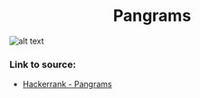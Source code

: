 <h1 align="center">Pangrams</h1>

![alt text](https://images2.imgbox.com/95/76/SgiV8j1l_o.png?raw=true)

### Link to source: 
- <a href="https://www.hackerrank.com/challenges/pangrams/problem">Hackerrank - Pangrams</a>

